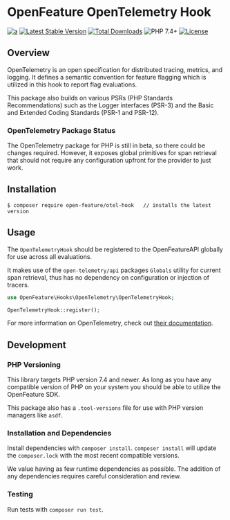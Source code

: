 # OpenFeature OpenTelemetry Hook

[![a](https://img.shields.io/badge/slack-%40cncf%2Fopenfeature-brightgreen?style=flat&logo=slack)](https://cloud-native.slack.com/archives/C0344AANLA1)
[![Latest Stable Version](http://poser.pugx.org/open-feature/otel-hook/v)](https://packagist.org/packages/open-feature/otel-hook)
[![Total Downloads](http://poser.pugx.org/open-feature/otel-hook/downloads)](https://packagist.org/packages/open-feature/otel-hook)
![PHP 7.4+](https://img.shields.io/badge/php->=7.4-blue.svg)
[![License](http://poser.pugx.org/open-feature/otel-hook/license)](https://packagist.org/packages/open-feature/otel-hook)

## Overview

OpenTelemetry is an open specification for distributed tracing, metrics, and logging. It defines a semantic convention for feature flagging which is utilized in this hook to report flag evaluations.

This package also builds on various PSRs (PHP Standards Recommendations) such as the Logger interfaces (PSR-3) and the Basic and Extended Coding Standards (PSR-1 and PSR-12).

### OpenTelemetry Package Status

The OpenTelemetry package for PHP is still in beta, so there could be changes required. However, it exposes global primitives for span retrieval that should not require any configuration upfront for the provider to just work.

## Installation

```
$ composer require open-feature/otel-hook   // installs the latest version
```

## Usage

The `OpenTelemetryHook` should be registered to the OpenFeatureAPI globally for use across all evaluations.

It makes use of the `open-telemetry/api` packages `Globals` utility for current span retrieval, thus has
no dependency on configuration or injection of tracers.

```php
use OpenFeature\Hooks\OpenTelemetry\OpenTelemetryHook;

OpenTelemetryHook::register();
```

For more information on OpenTelemetry, check out [their documentation](https://opentelemetry.io/docs/instrumentation/php/).

## Development

### PHP Versioning

This library targets PHP version 7.4 and newer. As long as you have any compatible version of PHP on your system you should be able to utilize the OpenFeature SDK.

This package also has a `.tool-versions` file for use with PHP version managers like `asdf`.

### Installation and Dependencies

Install dependencies with `composer install`. `composer install` will update the `composer.lock` with the most recent compatible versions.

We value having as few runtime dependencies as possible. The addition of any dependencies requires careful consideration and review.

### Testing

Run tests with `composer run test`.